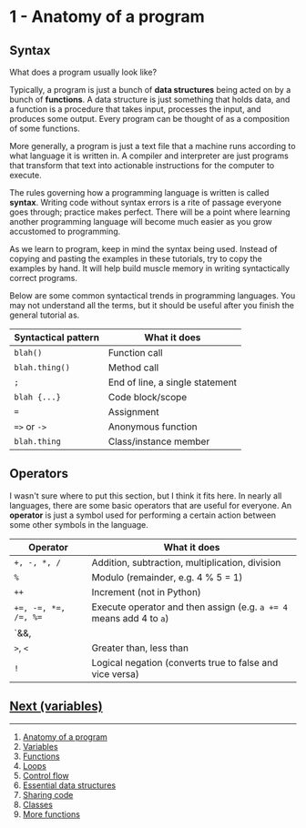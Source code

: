 # 1 - Anatomy of a program

## Syntax

What does a program usually look like?

Typically, a program is just a bunch of **data structures** being acted on by a bunch of **functions**. A data structure is just something that holds data, and a function is a procedure that takes input, processes the input, and produces some output. Every program can be thought of as a composition of some functions.

More generally, a program is just a text file that a machine runs according to what language it is written in. A compiler and interpreter are just programs that transform that text into actionable instructions for the computer to execute.

The rules governing how a programming language is written is called **syntax**. Writing code without syntax errors is a rite of passage everyone goes through; practice makes perfect. There will be a point where learning another programming language will become much easier as you grow accustomed to programming.

As we learn to program, keep in mind the syntax being used. Instead of copying and pasting the examples in these tutorials, try to copy the examples by hand. It will help build muscle memory in writing syntactically correct programs.

Below are some common syntactical trends in programming languages. You may not understand all the terms, but it should be useful after you finish the general tutorial as.

| Syntactical pattern      | What it does |
| ----------- | ----------- |
| `blah()`      | Function call |
| `blah.thing()` | Method call |
| `;`   | End of line, a single statement        |
| `blah {...}` | Code block/scope |
| `=` | Assignment |
| `=>` or `->` | Anonymous function |
| `blah.thing` | Class/instance member |

## Operators

I wasn't sure where to put this section, but I think it fits here. In nearly all languages, there are some basic operators that are useful for everyone. An **operator** is just a symbol used for performing a certain action between some other symbols in the language.

| Operator | What it does |
| ----------- | ----------- |
| `+, -, *, /`      | Addition, subtraction, multiplication, division|
| `%` | Modulo (remainder, e.g. 4 % 5 = 1) |
| `++`   | Increment (not in Python) |
| `+=, -=, *=, /=, %=` | Execute operator and then assign (e.g. `a += 4` means add 4 to `a`) |
| `&&, ||` | Logical [AND](https://en.wikipedia.org/wiki/Logical_conjunction), logical [OR](https://en.wikipedia.org/wiki/Logical_disjunction) (in Python, it's `and` and `or`)|
| `>`, `<` | Greater than, less than|
| `!` | Logical negation (converts true to false and vice versa) |

## [Next (variables)](./variables.md)

---

1. [Anatomy of a program](./fundamentals/anatomy-of-a-program.md)
2. [Variables](./fundamentals/variables.md)
3. [Functions](./fundamentals/functions.md)
4. [Loops](./fundamentals/loops.md)
5. [Control flow](./fundamentals/control-flow.md)
6. [Essential data structures](./fundamentals/ds.md)
7. [Sharing code](./fundamentals/sharing-code.md)
8. [Classes](./fundamentals/classes.md)
9. [More functions](./fundamentals/more-functions.md)
